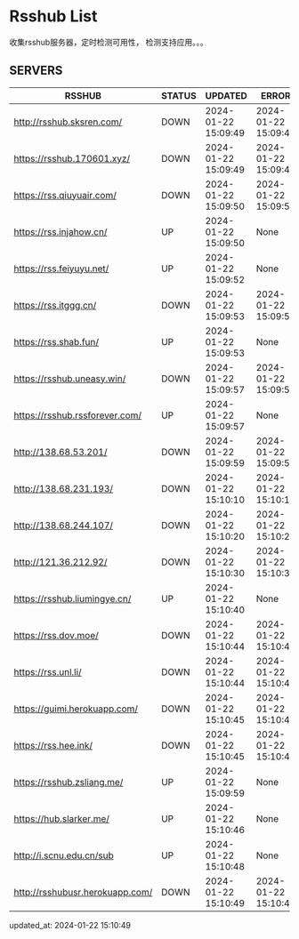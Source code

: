 # Rsshub List

收集rsshub服务器，定时检测可用性， 检测支持应用。。。


## SERVERS

|  RSSHUB   | STATUS  | UPDATED  | ERROR  | TWITTER |  
|  ----  | ----  | ----  | ----  | ---- |  
| http://rsshub.sksren.com/ | DOWN | 2024-01-22 15:09:49 | 2024-01-22 15:09:49 |  
| https://rsshub.170601.xyz/ | DOWN | 2024-01-22 15:09:49 | 2024-01-22 15:09:49 |  
| https://rss.qiuyuair.com/ | DOWN | 2024-01-22 15:09:50 | 2024-01-22 15:09:50 |  
| https://rss.injahow.cn/ | UP | 2024-01-22 15:09:50 | None ||  
| https://rss.feiyuyu.net/ | UP | 2024-01-22 15:09:52 | None ||  
| https://rss.itggg.cn/ | DOWN | 2024-01-22 15:09:53 | 2024-01-22 15:09:53 |  
| https://rss.shab.fun/ | UP | 2024-01-22 15:09:53 | None ||  
| https://rsshub.uneasy.win/ | DOWN | 2024-01-22 15:09:57 | 2024-01-22 15:09:57 |  
| https://rsshub.rssforever.com/ | UP | 2024-01-22 15:09:57 | None ||  
| http://138.68.53.201/ | DOWN | 2024-01-22 15:09:59 | 2024-01-22 15:09:59 |  
| http://138.68.231.193/ | DOWN | 2024-01-22 15:10:10 | 2024-01-22 15:10:10 |  
| http://138.68.244.107/ | DOWN | 2024-01-22 15:10:20 | 2024-01-22 15:10:20 |  
| http://121.36.212.92/ | DOWN | 2024-01-22 15:10:30 | 2024-01-22 15:10:30 |  
| https://rsshub.liumingye.cn/ | UP | 2024-01-22 15:10:40 | None ||  
| https://rss.dov.moe/ | DOWN | 2024-01-22 15:10:44 | 2024-01-22 15:10:44 |  
| https://rss.unl.li/ | DOWN | 2024-01-22 15:10:44 | 2024-01-22 15:10:44 |  
| https://guimi.herokuapp.com/ | DOWN | 2024-01-22 15:10:45 | 2024-01-22 15:10:45 |  
| https://rss.hee.ink/ | DOWN | 2024-01-22 15:10:45 | 2024-01-22 15:10:45 |  
| https://rsshub.zsliang.me/ | UP | 2024-01-22 15:09:59 | None |OK|  
| https://hub.slarker.me/ | UP | 2024-01-22 15:10:46 | None ||  
| http://i.scnu.edu.cn/sub | UP | 2024-01-22 15:10:48 | None ||  
| http://rsshubusr.herokuapp.com/ | DOWN | 2024-01-22 15:10:49 | 2024-01-22 15:10:49 |  
  

updated_at: 2024-01-22 15:10:49  
